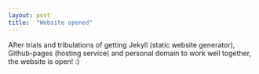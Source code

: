 ```yaml
---
layout: post
title:  "Website opened"
---
```


After trials and tribulations of getting Jekyll (static website generator), Github-pages (hosting service) and personal domain to work well together, the website is open! :)